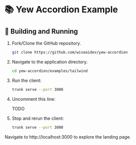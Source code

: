 # 📚 Yew Accordion Example

## 🚀 Building and Running

1. Fork/Clone the GitHub repository.

	```bash
	git clone https://github.com/wiseaidev/yew-accordion
	```

1. Navigate to the application directory.

	```bash
	cd yew-accordion/examples/tailwind
	```

1. Run the client:

	```sh
	trunk serve --port 3000
	```
1. Uncomment this line:

	TODO

1. Stop and rerun the client:

	```sh
	trunk serve --port 3000
	```

Navigate to http://localhost:3000 to explore the landing page.
